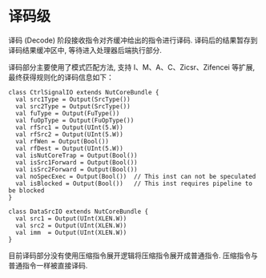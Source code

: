 # 译码级

译码 (Decode) 阶段接收指令对齐缓冲给出的指令进行译码. 译码后的结果暂存到译码结果缓冲区中, 等待进入处理器后端执行部分.

译码部分主要使用了模式匹配方法, 支持 I、M、A、C、Zicsr、Zifencei 等扩展, 最终获得规则化的译码信息如下：

```
class CtrlSignalIO extends NutCoreBundle {
  val src1Type = Output(SrcType())
  val src2Type = Output(SrcType())
  val fuType = Output(FuType())
  val fuOpType = Output(FuOpType())
  val rfSrc1 = Output(UInt(5.W))
  val rfSrc2 = Output(UInt(5.W))
  val rfWen = Output(Bool())
  val rfDest = Output(UInt(5.W))
  val isNutCoreTrap = Output(Bool())
  val isSrc1Forward = Output(Bool())
  val isSrc2Forward = Output(Bool())
  val noSpecExec = Output(Bool())  // This inst can not be speculated
  val isBlocked = Output(Bool())   // This inst requires pipeline to be blocked
}

class DataSrcIO extends NutCoreBundle {
  val src1 = Output(UInt(XLEN.W))
  val src2 = Output(UInt(XLEN.W))
  val imm  = Output(UInt(XLEN.W))
}
```

目前译码部分没有使用压缩指令展开逻辑将压缩指令展开成普通指令. 压缩指令与普通指令一样被直接译码.